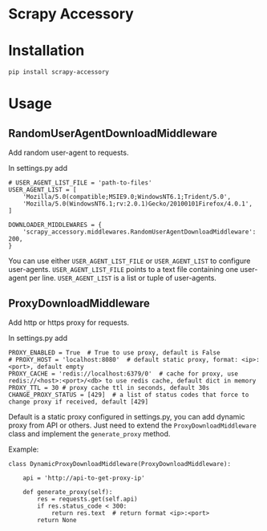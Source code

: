 Scrapy Accessory
================

# Installation

```
pip install scrapy-accessory
```

# Usage

## RandomUserAgentDownloadMiddleware

Add random user-agent to requests.

In settings.py add

```
# USER_AGENT_LIST_FILE = 'path-to-files'
USER_AGENT_LIST = [
    'Mozilla/5.0(compatible;MSIE9.0;WindowsNT6.1;Trident/5.0',
    'Mozilla/5.0(WindowsNT6.1;rv:2.0.1)Gecko/20100101Firefox/4.0.1',
]

DOWNLOADER_MIDDLEWARES = {
    'scrapy_accessory.middlewares.RandomUserAgentDownloadMiddleware': 200,
}
```

You can use either `USER_AGENT_LIST_FILE` or `USER_AGENT_LIST` to configure user-agents.
`USER_AGENT_LIST_FILE` points to a text file containing one user-agent per line.
`USER_AGENT_LIST` is a list or tuple of user-agents.

## ProxyDownloadMiddleware

Add http or https proxy for requests.

In settings.py add

```
PROXY_ENABLED = True  # True to use proxy, default is False
# PROXY_HOST = 'localhost:8080'  # default static proxy, format: <ip>:<port>, default empty
PROXY_CACHE = 'redis://localhost:6379/0'  # cache for proxy, use redis://<host>:<port>/<db> to use redis cache, default dict in memory
PROXY_TTL = 30 # proxy cache ttl in seconds, default 30s
CHANGE_PROXY_STATUS = [429]  # a list of status codes that force to change proxy if received, default [429]
```

Default is a static proxy configured in settings.py, you can add dynamic proxy from API or others.
Just need to extend the `ProxyDownloadMiddleware` class and implement the `generate_proxy` method.

Example:

```
class DynamicProxyDownloadMiddleware(ProxyDownloadMiddleware):

    api = 'http://api-to-get-proxy-ip'

    def generate_proxy(self):
        res = requests.get(self.api)
        if res.status_code < 300:
            return res.text  # return format <ip>:<port>
        return None
```
